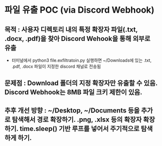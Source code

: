 # 파일 유출 POC (via Discord Webhook)

## 목적 : 사용자 디렉토리 내의 특정 확장자 파일(.txt, .docx, .pdf)을 찾아  Discord Wehook을 통해 외부로 유출

- 터미널에서 python3 file.exfiltratoin.py 실행하면 ~/Downloads에 있는 .txt, .pdf, .docx 파일이 지정한 discord 채널로 전송됨

## 문제점 : Download 폴더의 지정 확장자만 유출할 수 있음. Discord Webhook는 8MB 파일 크키 제한이 있음. 

## 추후 개선 방향 : ~/Desktop, ~/Documents 등을 추가로 탐색해서 경로 확장하기. .png, .xlsx 등의 확장자 확장하기. time.sleep() 기반 루프를 넣어서 주기적으로 탐색하게 하기. 